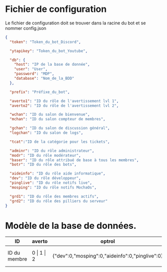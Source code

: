 # Fichier de configuration
Le fichier de configuration doit se trouver dans la racine du bot et se nommer config.json

```json
{
  "token": "Token_du_bot_Discord",

  "ytapikey": "Token_du_bot_Youtube",

  "db": {
    "host": "IP de la base de donnée",
    "user": "User",
    "password": "MDP",
    "database": "Nom_de_la_BDD"
  },  

  "prefix": "Préfixe_du_bot",

  "averto1": "ID du rôle de l'avertissement lvl 1",
  "averto2": "ID du rôle de l'avertissement lvl 2",

  "wchan": "ID du salon de bienvenue",
  "mchan": "ID du salon compteur de membres",

  "gchan": "ID du salon de discussion général",
  "logchan": "ID du salon de logs",

  "tcat":"ID de la catégorie pour les tickets",

  "adminr": "ID du rôle administrateur",
  "modr": "ID du rôle modérateur",
  "baser": "ID du rôle attribué de base à tous les membres",
  "botr": "ID du rôle des bots",

  "aideinfo": "ID du rôle aide informatique",
  "dev": "ID du rôle développeur",
  "pinglive": "ID du rôle notifs live",
  "mosping": "ID du rôle notifs MochaOs",

  "grd1": "ID du rôle des membres actifs",
  "grd2": "ID du rôle des pilliers du serveur"
}
```
# Modèle de la base de données.
| ID           | averto      | optrol                                          | grd         | rank | lvl | xp |
|--------------|-------------|-------------------------------------------------|-------------|------|-----|----|
| ID du membre | 0 \| 1 \| 2 | {"dev":0,"mosping":0,"aideinfo":0,"pinglive":0} | 0 \| 1 \| 2 | 0    | 0   | 0  |
